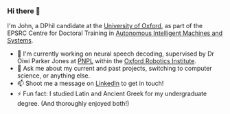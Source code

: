 ### Hi there 👋

I'm John, a DPhil candidate at the [University of Oxford](https://www.ox.ac.uk/), as part of the EPSRC Centre for Doctoral Training in [Autonomous Intelligent Machines and Systems](https://aims.robots.ox.ac.uk/).
- 🔭 I'm currently working on neural speech decoding, supervised by Dr Oiwi Parker Jones at [PNPL](https://neural-processing-lab.github.io/homepage/) within the [Oxford Robotics Institute](https://ori.ox.ac.uk/).
- 💬 Ask me about my current and past projects, switching to computer science, or anything else.
- 📫 Shoot me a message on [LinkedIn](https://www.linkedin.com/in/john-teyun-kwon/) to get in touch!
- ⚡ Fun fact: I studied Latin and Ancient Greek for my undergraduate degree. (And thoroughly enjoyed both!)
